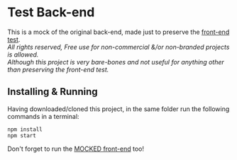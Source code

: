 # Test Back-end
This is a mock of the original back-end, made just to preserve the [front-end test](https://github.com/salvadoruriel/test-2021-clients-front).  
_All rights reserved, Free use for non-commercial &/or non-branded projects is allowed._  
_Although this project is very bare-bones and not useful for anything other than preserving the front-end test._  

## Installing & Running
Having downloaded/cloned this project, in the same folder run the following commands in a terminal:  
```
npm install
npm start
```
Don't forget to run the [MOCKED front-end](https://github.com/salvadoruriel/test-2021-clients-front) too!  

